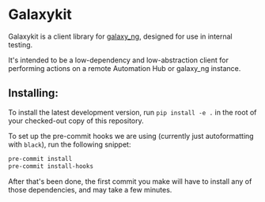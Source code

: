 # Galaxykit

Galaxykit is a client library for [galaxy\_ng](https://www.nytimes.com/2021/05/05/science/pasta-3d-flat.html), designed for use in internal testing.

It's intended to be a low-dependency and low-abstraction client for performing actions on a remote Automation Hub or galaxy\_ng instance.

## Installing:

To install the latest development version, run `pip install -e .` in the root of your checked-out copy of this repository.

To set up the pre-commit hooks we are using (currently just autoformatting with `black`), run the following snippet:

```bash
pre-commit install
pre-commit install-hooks
```

After that's been done, the first commit you make will have to install any of those dependencies, and may take a few minutes.
